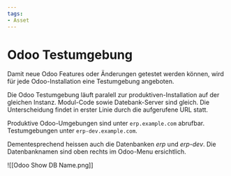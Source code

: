 ```yaml
---
tags:
- Asset
---
```

# Odoo Testumgebung

Damit neue Odoo Features oder Änderungen getestet werden können, wird für jede Odoo-Installation eine Testumgebung angeboten.

Die Odoo Testumgebung läuft paralell zur produktiven-Installation auf der gleichen Instanz. Modul-Code sowie Datebank-Server sind gleich. Die Unterscheidung findet in erster Linie durch die aufgerufene URL statt.

Produktive Odoo-Umgebungen sind unter `erp.example.com` abrufbar.  
Testumgebungen unter `erp-dev.example.com`.

Dementesprechend heissen auch die Datenbanken *erp* und *erp-dev*. Die Datenbanknamen sind oben rechts im Odoo-Menu ersichtlich.

![[Odoo Show DB Name.png]]
